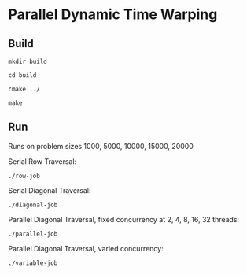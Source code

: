 # Parallel Dynamic Time Warping

## Build
`mkdir build`

`cd build`

`cmake ../`

`make`

## Run

Runs on problem sizes 1000, 5000, 10000, 15000, 20000

Serial Row Traversal:

`./row-job`

Serial Diagonal Traversal:

`./diagonal-job`

Parallel Diagonal Traversal, fixed concurrency at 2, 4, 8, 16, 32 threads:

`./parallel-job`

Parallel Diagonal Traversal, varied concurrency:

`./variable-job`